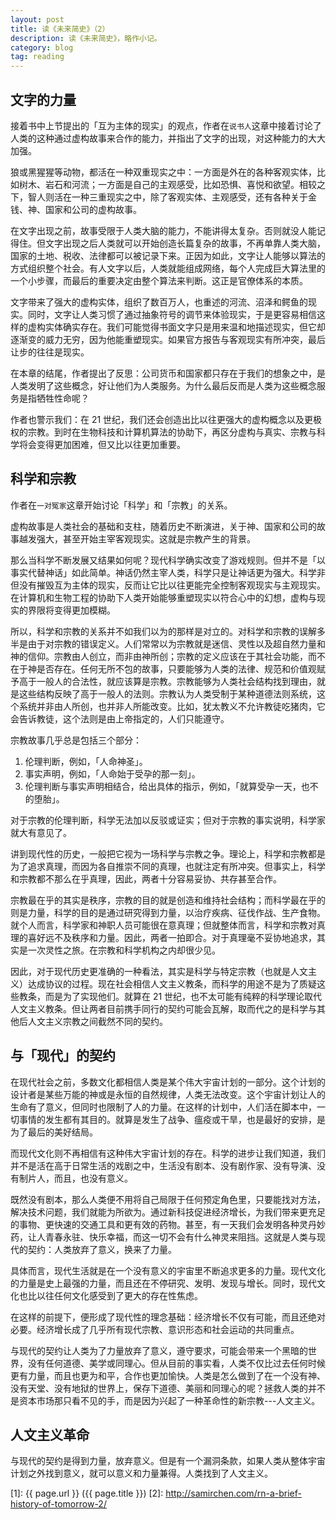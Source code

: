 ```yaml
---
layout: post
title: 读《未来简史》（2）
description: 读《未来简史》，略作小记。
category: blog
tag: reading
---
```




## 文字的力量

接着书中上节提出的「互为主体的现实」的观点，作者在`说书人`这章中接着讨论了人类的这种通过虚构故事来合作的能力，并指出了文字的出现，对这种能力的大大加强。


狼或黑猩猩等动物，都活在一种双重现实之中：一方面是外在的各种客观实体，比如树木、岩石和河流；一方面是自己的主观感受，比如恐惧、喜悦和欲望。相较之下，智人则活在一种三重现实之中，除了客观实体、主观感受，还有各种关于金钱、神、国家和公司的虚构故事。


在文字出现之前，故事受限于人类大脑的能力，不能讲得太复杂。否则就没人能记得住。但文字出现之后人类就可以开始创造长篇复杂的故事，不再单靠人类大脑，国家的土地、税收、法律都可以被记录下来。正因为如此，文字让人能够以算法的方式组织整个社会。有人文字以后，人类就能组成网络，每个人完成巨大算法里的一个小步骤，而最后的重要决定由整个算法来判断。这正是官僚体系的本质。

文字带来了强大的虚构实体，组织了数百万人，也重述的河流、沼泽和鳄鱼的现实。同时，文字让人类习惯了通过抽象符号的调节来体验现实，于是更容易相信这样的虚构实体确实存在。我们可能觉得书面文字只是用来温和地描述现实，但它却逐渐变的威力无穷，因为他能重塑现实。如果官方报告与客观现实有所冲突，最后让步的往往是现实。


在本章的结尾，作者提出了反思：公司货币和国家都只存在于我们的想象之中，是人类发明了这些概念，好让他们为人类服务。为什么最后反而是人类为这些概念服务是指牺牲性命呢？

作者也警示我们：在 21 世纪，我们还会创造出比以往更强大的虚构概念以及更极权的宗教。到时在生物科技和计算机算法的协助下，再区分虚构与真实、宗教与科学将会变得更加困难，但又比以往更加重要。


## 科学和宗教


作者在`一对冤家`这章开始讨论「科学」和「宗教」的关系。

虚构故事是人类社会的基础和支柱，随着历史不断演进，关于神、国家和公司的故事越发强大，甚至开始主宰客观现实。这就是宗教产生的背景。

那么当科学不断发展又结果如何呢？现代科学确实改变了游戏规则。但并不是「以事实代替神话」如此简单。神话仍然主宰人类，科学只是让神话更为强大。科学非但没有摧毁互为主体的现实，反而让它比以往更能完全控制客观现实与主观现实。在计算机和生物工程的协助下人类开始能够重塑现实以符合心中的幻想，虚构与现实的界限将变得更加模糊。

所以，科学和宗教的关系并不如我们以为的那样是对立的。对科学和宗教的误解多半是由于对宗教的错误定义。人们常常以为宗教就是迷信、灵性以及超自然力量和神的信仰。宗教由人创立，而非由神所创；宗教的定义应该在于其社会功能，而不在于神是否存在。任何无所不包的故事，只要能够为人类的法律、规范和价值观赋予高于一般人的合法性，就应该算是宗教。宗教能够为人类社会结构找到理由，就是这些结构反映了高于一般人的法则。宗教认为人类受制于某种道德法则系统，这个系统并非由人所创，也并非人所能改变。比如，犹太教义不允许教徒吃猪肉，它会告诉教徒，这个法则是由上帝指定的，人们只能遵守。

宗教故事几乎总是包括三个部分：

1. 伦理判断，例如，「人命神圣」。
2. 事实声明，例如，「人命始于受孕的那一刻」。
3. 伦理判断与事实声明相结合，给出具体的指示，例如，「就算受孕一天，也不的堕胎」。


对于宗教的伦理判断，科学无法加以反驳或证实；但对于宗教的事实说明，科学家就大有意见了。

讲到现代性的历史，一般把它视为一场科学与宗教之争。理论上，科学和宗教都是为了追求真理，而因为各自推崇不同的真理，也就注定有所冲突。但事实上，科学和宗教都不那么在乎真理，因此，两者十分容易妥协、共存甚至合作。

宗教最在乎的其实是秩序，宗教的目的就是创造和维持社会结构；而科学最在乎的则是力量，科学的目的是通过研究得到力量，以治疗疾病、征伐作战、生产食物。就个人而言，科学家和神职人员可能很在意真理；但就整体而言，科学和宗教对真理的喜好远不及秩序和力量。因此，两者一拍即合。对于真理毫不妥协地追求，其实是一次灵性之旅。在宗教和科学机构之内却很少见。


因此，对于现代历史更准确的一种看法，其实是科学与特定宗教（也就是人文主义）达成协议的过程。现在社会相信人文主义教条，而科学的用途不是为了质疑这些教条，而是为了实现他们。就算在 21 世纪，也不太可能有纯粹的科学理论取代人文主义教条。但让两者目前携手同行的契约可能会瓦解，取而代之的是科学与其他后人文主义宗教之间截然不同的契约。



## 与「现代」的契约

在现代社会之前，多数文化都相信人类是某个伟大宇宙计划的一部分。这个计划的设计者是某些万能的神或是永恒的自然规律，人类无法改变。这个宇宙计划让人的生命有了意义，但同时也限制了人的力量。在这样的计划中，人们活在脚本中，一切事情的发生都有其目的。就算是发生了战争、瘟疫或干旱，也是最好的安排，是为了最后的美好结局。

而现代文化则不再相信有这种伟大宇宙计划的存在。科学的进步让我们知道，我们并不是活在高于日常生活的戏剧之中，生活没有剧本、没有剧作家、没有导演、没有制片人，而且，也没有意义。

既然没有剧本，那么人类便不用将自己局限于任何预定角色里，只要能找对方法，解决技术问题，我们就能为所欲为。通过新科技促进经济增长，为我们带来更充足的事物、更快速的交通工具和更有效的药物。甚至，有一天我们会发明各种灵丹妙药，让人青春永驻、快乐幸福，而这一切不会有什么神灵来阻挡。这就是人类与现代的契约：人类放弃了意义，换来了力量。

具体而言，现代生活就是在一个没有意义的宇宙里不断追求更多的力量。现代文化的力量是史上最强的力量，而且还在不停研究、发明、发现与增长。同时，现代文化也比以往任何文化感受到了更大的存在性焦虑。

在这样的前提下，便形成了现代性的理念基础：经济增长不仅有可能，而且还绝对必要。经济增长成了几乎所有现代宗教、意识形态和社会运动的共同重点。

与现代的契约让人类为了力量放弃了意义，遵守要求，可能会带来一个黑暗的世界，没有任何道德、美学或同理心。但从目前的事实看，人类不仅比过去任何时候更有力量，而且也更为和平，合作也更加愉快。人类是怎么做到了在一个没有神、没有天堂、没有地狱的世界上，保存下道德、美丽和同理心的呢？拯救人类的并不是资本市场那只看不见的手，而是因为兴起了一种革命性的新宗教---人文主义。


## 人文主义革命

与现代的契约是得到力量，放弃意义。但是有一个漏洞条款，如果人类从整体宇宙计划之外找到意义，就可以意义和力量兼得。人类找到了人文主义。
















[SamirChen]: http://www.samirchen.com "SamirChen"
[1]: {{ page.url }} ({{ page.title }})
[2]: http://samirchen.com/rn-a-brief-history-of-tomorrow-2/
